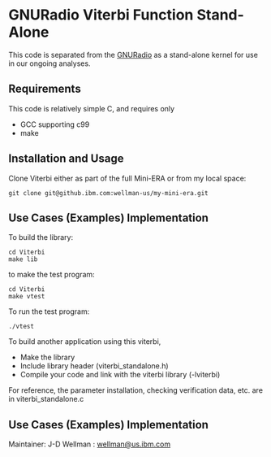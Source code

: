 # GNURadio Viterbi Function Stand-Alone

This code is separated from the <a href="https://github.com/gnuradio/gnuradio">GNURadio</a> as a stand-alone kernel for use in our ongoing analyses.

## Requirements

This code is relatively simple C, and requires only 

 - GCC supporting c99 
 - make 

## Installation and Usage

Clone Viterbi either as part of the full Mini-ERA or from my local space:

```
git clone git@github.ibm.com:wellman-us/my-mini-era.git
```

## Use Cases (Examples) Implementation

To build the library:
```
cd Viterbi
make lib
```
to make the test program:
``` 
cd Viterbi
make vtest
```

To run the test program:
```
./vtest
```

To build another application using this viterbi, 
 - Make the library
 - Include library header (viterbi_standalone.h)
 - Compile your code and link with the viterbi library (-lviterbi)


For reference, the parameter installation, checking verification data, etc. are in viterbi_standalone.c

## Use Cases (Examples) Implementation

Maintainer: J-D Wellman : wellman@us.ibm.com

